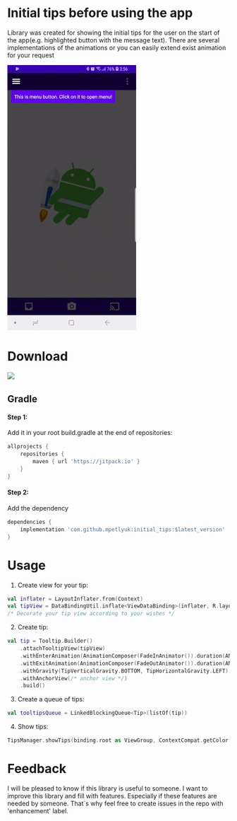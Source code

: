 # Initial tips before using the app

Library was created for showing the initial tips for the user on the start of the app(e.g. highlighted button with the message text). 
There are several implementations of the animations or you can easily extend exist animation for your request

![](example.gif)

# Download

[![](https://jitpack.io/v/mpetlyuk/initial_tips.svg)](https://jitpack.io/#mpetlyuk/initial_tips)

## Gradle

#### Step 1:
Add it in your root build.gradle at the end of repositories:
```groovy
allprojects {
    repositories {
        maven { url 'https://jitpack.io' }
    }
}
```

#### Step 2:
Add the dependency
```groovy
dependencies {
    implementation 'com.github.mpetlyuk:initial_tips:$latest_version'
}
```

# Usage
1. Create view for your tip:
```kotlin
val inflater = LayoutInflater.from(Context)
val tipView = DataBindingUtil.inflate<ViewDataBinding>(inflater, R.layout.item_tooltip, null, false).getRoot()
/* Decorate your tip view according to your wishes */
```

2. Create tip:
```kotlin
val tip = Tooltip.Builder()
    .attachTooltipView(tipView)
    .withEnterAnimation(AnimationComposer(FadeInAnimator()).duration(ANIM_DURATION))
    .withExitAnimation(AnimationComposer(FadeOutAnimator()).duration(ANIM_DURATION))
    .withGravity(TipVerticalGravity.BOTTOM, TipHorizontalGravity.LEFT)
    .withAnchorView(/* anchor view */)
    .build()
```

3. Create a queue of tips:
```kotlin
val tooltipsQueue = LinkedBlockingQueue<Tip>(listOf(tip))
```

4. Show tips:
```kotlin
TipsManager.showTips(binding.root as ViewGroup, ContextCompat.getColor(this, 0 /* your resource color for dimming */)) { tooltipsQueue }
```

# Feedback
I will be pleased to know if this library is useful to someone. I want to improve this library and fill with features. 
Especially if these features are needed by someone. That`s why feel free to create issues in the repo with 'enhancement' label.  


